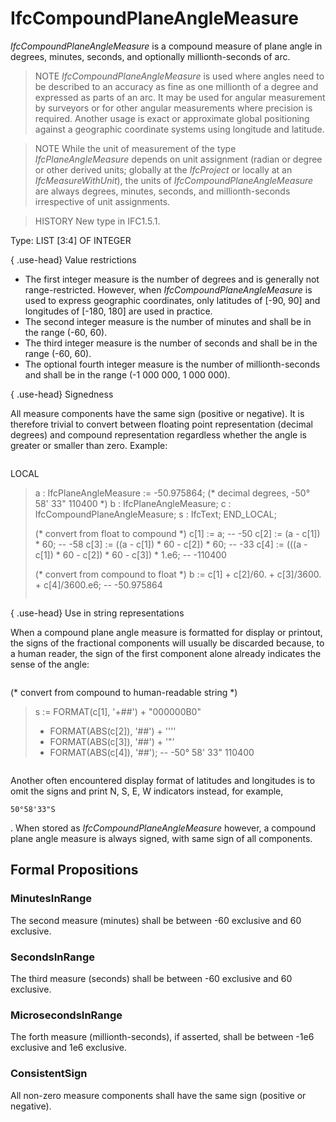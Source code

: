 # IfcCompoundPlaneAngleMeasure

_IfcCompoundPlaneAngleMeasure_ is a compound measure of plane angle in degrees, minutes, seconds, and optionally millionth-seconds of arc.
<!-- end of short definition -->

> NOTE _IfcCompoundPlaneAngleMeasure_ is used where angles need to be described to an accuracy as fine as one millionth of a degree and expressed as parts of an arc. It may be used for angular measurement by surveyors or for other angular measurements where precision is required. Another usage is exact or approximate global positioning against a geographic coordinate systems using longitude and latitude.

> NOTE While the unit of measurement of the type _IfcPlaneAngleMeasure_ depends on unit assignment (radian or degree or other derived units; globally at the _IfcProject_ or locally at an _IfcMeasureWithUnit_), the units of _IfcCompoundPlaneAngleMeasure_ are always degrees, minutes, seconds, and millionth-seconds irrespective of unit assignments.

> HISTORY New type in IFC1.5.1.

Type: LIST [3:4] OF INTEGER

{ .use-head}
Value restrictions

* The first integer measure is the number of degrees and is generally not range-restricted. However, when _IfcCompoundPlaneAngleMeasure_ is used to express geographic coordinates, only latitudes of [-90, 90] and longitudes of [-180, 180] are used in practice.
* The second integer measure is the number of minutes and shall be in the range (-60, 60).
* The third integer measure is the number of seconds and shall be in the range (-60, 60).
* The optional fourth integer measure is the number of millionth-seconds and shall be in the range (-1 000 000, 1 000 000).

{ .use-head}
Signedness

All measure components have the same sign (positive or negative). It is therefore trivial to convert between floating point representation (decimal degrees) and compound representation regardless whether the angle is greater or smaller than zero. Example:

>
> ```
>
LOCAL
>  a : IfcPlaneAngleMeasure := -50.975864; (\* decimal degrees, -50° 58' 33" 110400 \*)
>  b : IfcPlaneAngleMeasure;
>  c : IfcCompoundPlaneAngleMeasure;
>  s : IfcText;
> END_LOCAL;
>
> (\* convert from float to compound \*)
>  c[1] :=  a;                      -- -50
>  c[2] :=  (a - c[1]) \* 60;               -- -58
>  c[3] := ((a - c[1]) \* 60 - c[2]) \* 60;         -- -33
>  c[4] := (((a - c[1]) \* 60 - c[2]) \* 60 - c[3]) \* 1.e6; -- -110400
>
> (\* convert from compound to float \*)
>  b := c[1] + c[2]/60. + c[3]/3600. + c[4]/3600.e6;    -- -50.975864
>
> ```


{ .use-head}
Use in string representations

When a compound plane angle measure is formatted for display or printout, the signs of the fractional components will usually be discarded because, to a human reader, the sign of the first component alone already indicates the sense of the angle:

>
> ```
>
(\* convert from compound to human-readable string \*)
>  s := FORMAT(c[1], '+##')   + "000000B0"
>   + FORMAT(ABS(c[2]), '##') + ''''
>   + FORMAT(ABS(c[3]), '##') + '"'
>   + FORMAT(ABS(c[4]), '##'); -- -50° 58' 33" 110400

> ```


Another often encountered display format of latitudes and longitudes is to omit the signs and print N, S, E, W indicators instead, for example,
```
50°58'33"S
```
. When stored as _IfcCompoundPlaneAngleMeasure_ however, a compound plane angle measure is always signed, with same sign of all components.

## Formal Propositions

### MinutesInRange
The second measure (minutes) shall be between -60 exclusive and 60 exclusive.

### SecondsInRange
The third measure (seconds) shall be between -60 exclusive and 60 exclusive.

### MicrosecondsInRange
The forth measure (millionth-seconds), if asserted, shall be between -1e6 exclusive and 1e6 exclusive.

### ConsistentSign
All non-zero measure components shall have the same sign (positive or negative).
